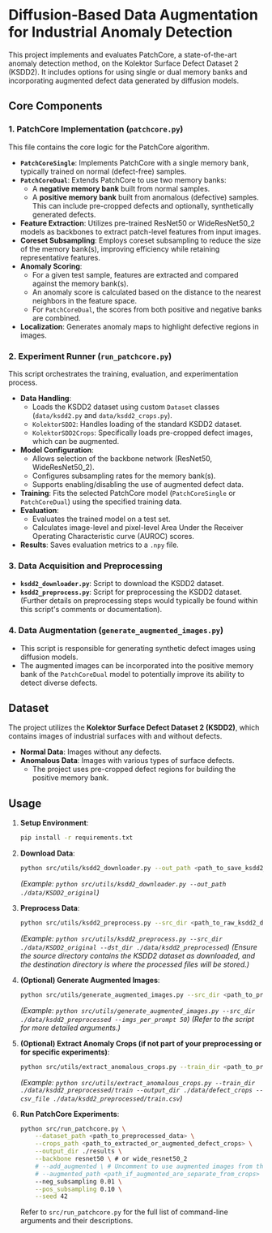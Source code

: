 # Diffusion-Based Data Augmentation for Industrial Anomaly Detection

This project implements and evaluates PatchCore, a state-of-the-art anomaly detection method, on the Kolektor Surface Defect Dataset 2 (KSDD2). It includes options for using single or dual memory banks and incorporating augmented defect data generated by diffusion models.

## Core Components

### 1. PatchCore Implementation (`patchcore.py`)

This file contains the core logic for the PatchCore algorithm.

-   **`PatchCoreSingle`**: Implements PatchCore with a single memory bank, typically trained on normal (defect-free) samples.
-   **`PatchCoreDual`**: Extends PatchCore to use two memory banks:
    -   A **negative memory bank** built from normal samples.
    -   A **positive memory bank** built from anomalous (defective) samples. This can include pre-cropped defects and optionally, synthetically generated defects.
-   **Feature Extraction**: Utilizes pre-trained ResNet50 or WideResNet50_2 models as backbones to extract patch-level features from input images.
-   **Coreset Subsampling**: Employs coreset subsampling to reduce the size of the memory bank(s), improving efficiency while retaining representative features.
-   **Anomaly Scoring**:
    -   For a given test sample, features are extracted and compared against the memory bank(s).
    -   An anomaly score is calculated based on the distance to the nearest neighbors in the feature space.
    -   For `PatchCoreDual`, the scores from both positive and negative banks are combined.
-   **Localization**: Generates anomaly maps to highlight defective regions in images.

### 2. Experiment Runner (`run_patchcore.py`)

This script orchestrates the training, evaluation, and experimentation process.

-   **Data Handling**:
    -   Loads the KSDD2 dataset using custom `Dataset` classes (`data/ksdd2.py` and `data/ksdd2_crops.py`).
    -   `KolektorSDD2`: Handles loading of the standard KSDD2 dataset.
    -   `KolektorSDD2Crops`: Specifically loads pre-cropped defect images, which can be augmented.
-   **Model Configuration**:
    -   Allows selection of the backbone network (ResNet50, WideResNet50_2).
    -   Configures subsampling rates for the memory bank(s).
    -   Supports enabling/disabling the use of augmented defect data.
-   **Training**: Fits the selected PatchCore model (`PatchCoreSingle` or `PatchCoreDual`) using the specified training data.
-   **Evaluation**:
    -   Evaluates the trained model on a test set.
    -   Calculates image-level and pixel-level Area Under the Receiver Operating Characteristic curve (AUROC) scores.
-   **Results**: Saves evaluation metrics to a `.npy` file.

### 3. Data Acquisition and Preprocessing

-   **`ksdd2_downloader.py`**: Script to download the KSDD2 dataset.
-   **`ksdd2_preprocess.py`**: Script for preprocessing the KSDD2 dataset. (Further details on preprocessing steps would typically be found within this script's comments or documentation).

### 4. Data Augmentation (`generate_augmented_images.py`)

-   This script is responsible for generating synthetic defect images using diffusion models.
-   The augmented images can be incorporated into the positive memory bank of the `PatchCoreDual` model to potentially improve its ability to detect diverse defects.

## Dataset

The project utilizes the **Kolektor Surface Defect Dataset 2 (KSDD2)**, which contains images of industrial surfaces with and without defects.

-   **Normal Data**: Images without any defects.
-   **Anomalous Data**: Images with various types of surface defects.
    -   The project uses pre-cropped defect regions for building the positive memory bank.

## Usage

1.  **Setup Environment**:
    ```bash
    pip install -r requirements.txt
    ```
2.  **Download Data**:
    ```bash
    python src/utils/ksdd2_downloader.py --out_path <path_to_save_ksdd2_dataset>
    ```
    *(Example: `python src/utils/ksdd2_downloader.py --out_path ./data/KSDD2_original`)*
3.  **Preprocess Data**:
    ```bash
    python src/utils/ksdd2_preprocess.py --src_dir <path_to_raw_ksdd2_dataset> --dst_dir <path_to_save_preprocessed_data>
    ```
    *(Example: `python src/utils/ksdd2_preprocess.py --src_dir ./data/KSDD2_original --dst_dir ./data/ksdd2_preprocessed`)*
    *(Ensure the source directory contains the KSDD2 dataset as downloaded, and the destination directory is where the processed files will be stored.)*

4.  **(Optional) Generate Augmented Images**:
    ```bash
    python src/utils/generate_augmented_images.py --src_dir <path_to_preprocessed_data> --imgs_per_prompt <number>
    ```
    *(Example: `python src/utils/generate_augmented_images.py --src_dir ./data/ksdd2_preprocessed --imgs_per_prompt 50`)*
    *(Refer to the script for more detailed arguments.)*
5.  **(Optional) Extract Anomaly Crops (if not part of your preprocessing or for specific experiments)**:
    ```bash
    python src/utils/extract_anomalous_crops.py --train_dir <path_to_preprocessed_data/train> --output_dir <path_to_save_crops> --csv_file <path_to_preprocessed_data/train.csv>
    ```
    *(Example: `python src/utils/extract_anomalous_crops.py --train_dir ./data/ksdd2_preprocessed/train --output_dir ./data/defect_crops --csv_file ./data/ksdd2_preprocessed/train.csv`)* 

6.  **Run PatchCore Experiments**:
    ```bash
    python src/run_patchcore.py \
        --dataset_path <path_to_preprocessed_data> \
        --crops_path <path_to_extracted_or_augmented_defect_crops> \
        --output_dir ./results \
        --backbone resnet50 \ # or wide_resnet50_2
        # --add_augmented \ # Uncomment to use augmented images from the crops_path if they are there
        # --augmented_path <path_if_augmented_are_separate_from_crops> \ # Usually crops_path will contain both original and augmented if used together
        --neg_subsampling 0.01 \
        --pos_subsampling 0.10 \
        --seed 42
    ```
    Refer to `src/run_patchcore.py` for the full list of command-line arguments and their descriptions.
